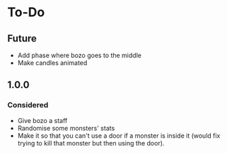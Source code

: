 # To-Do

## Future

* Add phase where bozo goes to the middle
* Make candles animated

## 1.0.0

### Considered

* Give bozo a staff
* Randomise some monsters' stats
* Make it so that you can't use a door if a monster is inside it (would fix trying to kill that monster but then using the door).
